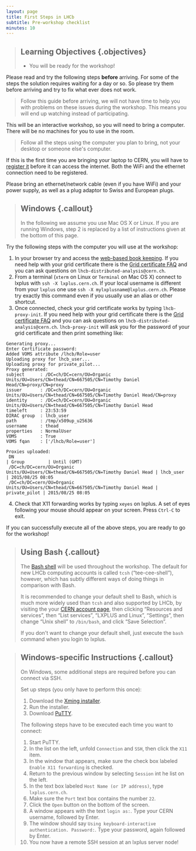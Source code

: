 ```yaml
---
layout: page
title: First Steps in LHCb
subtitle: Pre-workshop checklist
minutes: 10
---
```

> ## Learning Objectives {.objectives}
>
> * You will be ready for the workshop!

Please read and try the following steps **before** arriving. For
some of the steps the solution requires waiting for a day or so.
So please try them before arriving and try to fix what ever does
not work.

> Follow this guide before arriving, we will not have time to help
> you with problems on these issues during the workshop. This means
> you will end up watching instead of participating.

This will be an interactive workshop, so you will need to bring
a computer. There will be no machines for you to use in the room.

> Follow all the steps using the computer you plan to bring, not
> your desktop or someone else's computer.

If this is the first time you are bringing your laptop to CERN, you
will have to [register it](https://network.cern.ch) before it can
access the internet. Both the WiFi and the ethernet connection need to be 
registered.

Please bring an ethernet/network cable (even if you have WiFi) and
your power supply, as well as a plug adaptor to Swiss and European plugs.

> ## Windows {.callout}
>
> In the following we assume you use Mac OS X or Linux. If you are running
> Windows, step 2 is replaced by a list of instructions given at the bottom
> of this page.

Try the following steps with the computer you will use at the workshop:

 1. In your browser try and access the [web-based book keeping](https://lhcb-portal-dirac.cern.ch/DIRAC/).
    If you need help with your grid certificate there is the
    [Grid certificate FAQ](https://twiki.cern.ch/twiki/bin/view/LHCb/FAQ/Certificate)
    and you can ask questions on `lhcb-distributed-analysis@cern.ch`.
 2. From a terminal (`xterm` on Linux or `Terminal` on Mac OS X) connect to 
    lxplus with `ssh -X lxplus.cern.ch`.
    If your local username is different from your `lxplus` one use `ssh -X mylxplusname@lxplus.cern.ch`.
    Please try exactly this command even if you usually use an alias or other shortcut.
 3. Once connected, check your grid certificate works by typing
    `lhcb-proxy-init`. If you need help with your grid certificate there is the
    [Grid certificate FAQ](https://twiki.cern.ch/twiki/bin/view/LHCb/FAQ/Certificate)
    and you can ask questions on `lhcb-distributed-analysis@cern.ch`.
    `lhcb-proxy-init` will ask you for the password of your grid certificate and then print something like:

~~~ {.output}
Generating proxy...
Enter Certificate password:
Added VOMS attribute /lhcb/Role=user
Uploading proxy for lhcb_user...
Uploading proxy for private_pilot...
Proxy generated:
subject      : /DC=ch/DC=cern/OU=Organic Units/OU=Users/CN=thead/CN=667505/CN=Timothy Daniel Head/CN=proxy/CN=proxy
issuer       : /DC=ch/DC=cern/OU=Organic Units/OU=Users/CN=thead/CN=667505/CN=Timothy Daniel Head/CN=proxy
identity     : /DC=ch/DC=cern/OU=Organic Units/OU=Users/CN=thead/CN=667505/CN=Timothy Daniel Head
timeleft     : 23:53:59
DIRAC group  : lhcb_user
path         : /tmp/x509up_u25636
username     : thead
properties   : NormalUser
VOMS         : True
VOMS fqan    : ['/lhcb/Role=user']

Proxies uploaded:
 DN                                                                                 | Group         | Until (GMT)
 /DC=ch/DC=cern/OU=Organic Units/OU=Users/CN=thead/CN=667505/CN=Timothy Daniel Head | lhcb_user     | 2015/08/25 08:05
 /DC=ch/DC=cern/OU=Organic Units/OU=Users/CN=thead/CN=667505/CN=Timothy Daniel Head | private_pilot | 2015/08/25 08:05
~~~

 4. Check that X11 forwarding works by typing `xeyes` on lxplus. A set
    of eyes following your mouse should appear on your screen. Press
    `Ctrl-C` to exit.

If you can successfully execute all of the above steps, you are ready to go for 
the workshop!

> ## Using Bash {.callout}
>
> The [Bash shell](http://en.wikipedia.org/wiki/Bash_(Unix_shell)) will be used 
> throughout the workshop.
> The default for new LHCb computing accounts is called `tcsh` 
> (“tee-cee-shell”), however, which has subtly different ways of doing things 
> in comparison with Bash.
>
> It is recommended to change your default shell to Bash, which is much more 
> widely used than `tcsh` and also supported by LHCb, by visiting the your 
> [CERN account page](https://account.cern.ch), then clicking “Resources and 
> services”, then “List services”, “LXPLUS and Linux”, “Settings”, then change 
> “Unix shell” to `/bin/bash`, and click “Save Selection”.
>
> If you don't want to change your default shell, just execute the `bash` 
> command when you login to lxplus.


> ## Windows-specific Instructions {.callout}
>
> On Windows, some additional steps are required before you can connect via 
> SSH.
>
> Set up steps (you only have to perform this once):
>
> 1. Download the [Xming installer](http://sourceforge.net/projects/xming/files/latest/download).
> 2. Run the installer.
> 3. Download [PuTTY](http://the.earth.li/~sgtatham/putty/latest/x86/putty.exe).
>
> The following steps have to be executed each time you want to connect:
>
> 1. Start PuTTY.
> 2. In the list on the left, unfold `Connection` and `SSH`, then click the `X11` item.
> 3. In the window that appears, make sure the check box labeled `Enable X11 forwarding` is checked.
> 4. Return to the previous window by selecting `Session` int he list on the left.
> 5. In the text box labeled `Host Name (or IP address)`, type `lxplus.cern.ch`.
> 6. Make sure the `Port` text box contains the number `22`.
> 7. Click the `Open` button on the bottom of the screen.
> 8. A window appears with the text `login as:`. Type your CERN username, followed by Enter.
> 9. The window should say `Using keyboard-interactive authentication. Password:`. Type your password, again followed by Enter.
> 10. You now have a remote SSH session at an lxplus server node!
